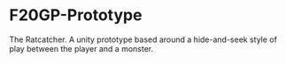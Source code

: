 # F20GP-Prototype

The Ratcatcher.
A unity prototype based around a hide-and-seek style of play between the player and a monster.
